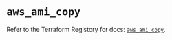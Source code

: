 # `aws_ami_copy`

Refer to the Terraform Registory for docs: [`aws_ami_copy`](https://registry.terraform.io/providers/hashicorp/aws/5.16.2/docs/resources/ami_copy).
